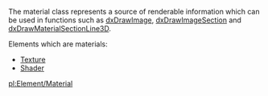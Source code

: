 The material class represents a source of renderable information which can be used in functions such as [dxDrawImage](/docs/dxdrawimage.md "wikilink"), [dxDrawImageSection](/docs/dxdrawimagesection.md "wikilink") and [dxDrawMaterialSectionLine3D](/docs/dxdrawmaterialsectionline3d.md "wikilink").

Elements which are materials:

-   [Texture](/docs/texture.md "wikilink")
-   [Shader](/docs/shader.md "wikilink")

[pl:Element/Material](/docs/pl:element/material.md "wikilink")
